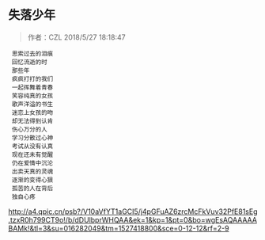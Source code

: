 # `失落少年`
     
> 作者：CZL  2018/5/27 18:18:47 

     思索过去的泪痕  
     回忆流逝的时
     那些年
     疯疯打打的我们
     一起挥舞着青春
     笑容纯真的女孩
     歌声洋溢的书生
     迷恋上女孩的吻
     却无法得到认肯
     伤心万分的人
     学习分散过心神
     考试从没有认真
     现在还未有觉醒
     仍在爱情中沉沦
     出卖天真的灵魂
     逐渐的变得心狠
     孤苦的人在背后
     独自心疼
    
    
http://a4.qpic.cn/psb?/V10aVfYT1aGCI5/j4pGFuAZ6zrcMcFkVuv32PfE81sEg.tzxR0h799CT9o!/b/dDUlbprWHQAA&ek=1&kp=1&pt=0&bo=wgEsAQAAAAABAMk!&tl=3&su=016282049&tm=1527418800&sce=0-12-12&rf=2-9
